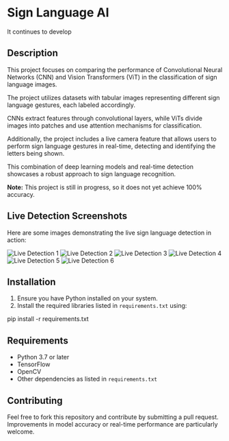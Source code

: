 # Sign Language AI
It continues to develop

## Description
This project focuses on comparing the performance of Convolutional Neural Networks (CNN) and Vision Transformers (ViT) in the classification of sign language images.

The project utilizes datasets with tabular images representing different sign language gestures, each labeled accordingly.

CNNs extract features through convolutional layers, while ViTs divide images into patches and use attention mechanisms for classification.

Additionally, the project includes a live camera feature that allows users to perform sign language gestures in real-time, detecting and identifying the letters being shown.

This combination of deep learning models and real-time detection showcases a robust approach to sign language recognition.

**Note:** This project is still in progress, so it does not yet achieve 100% accuracy.

## Live Detection Screenshots
Here are some images demonstrating the live sign language detection in action:

![Live Detection 1](./images/1.png)
![Live Detection 2](./images/2.png)
![Live Detection 3](./images/3.png)
![Live Detection 4](./images/4.png)
![Live Detection 5](./images/5.png)
![Live Detection 6](./images/6.png)

## Installation
1. Ensure you have Python installed on your system.
2. Install the required libraries listed in `requirements.txt` using:

pip install -r requirements.txt


## Requirements
- Python 3.7 or later
- TensorFlow
- OpenCV
- Other dependencies as listed in `requirements.txt`

## Contributing
Feel free to fork this repository and contribute by submitting a pull request. Improvements in model accuracy or real-time performance are particularly welcome.
